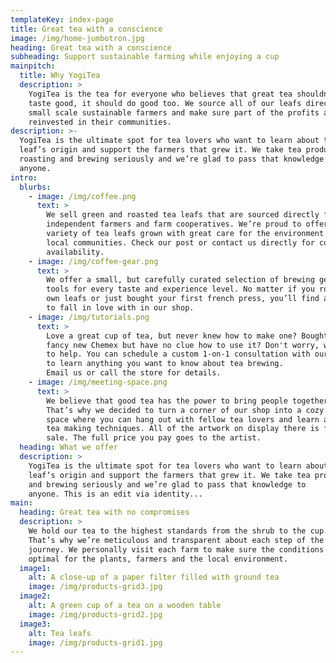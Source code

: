 ```yaml
---
templateKey: index-page
title: Great tea with a conscience
image: /img/home-jumbotron.jpg
heading: Great tea with a conscience
subheading: Support sustainable farming while enjoying a cup
mainpitch:
  title: Why YogiTea
  description: >
    YogiTea is the tea for everyone who believes that great tea shouldn't just
    taste good, it should do good too. We source all of our leafs directly from
    small scale sustainable farmers and make sure part of the profits are
    reinvested in their communities.
description: >-
  YogiTea is the ultimate spot for tea lovers who want to learn about their
  leaf’s origin and support the farmers that grew it. We take tea production,
  roasting and brewing seriously and we’re glad to pass that knowledge to
  anyone.
intro:
  blurbs:
    - image: /img/coffee.png
      text: >
        We sell green and roasted tea leafs that are sourced directly from
        independent farmers and farm cooperatives. We’re proud to offer a
        variety of tea leafs grown with great care for the environment and
        local communities. Check our post or contact us directly for current
        availability.
    - image: /img/coffee-gear.png
      text: >
        We offer a small, but carefully curated selection of brewing gear and
        tools for every taste and experience level. No matter if you roast your
        own leafs or just bought your first french press, you’ll find a gadget
        to fall in love with in our shop.
    - image: /img/tutorials.png
      text: >
        Love a great cup of tea, but never knew how to make one? Bought a
        fancy new Chemex but have no clue how to use it? Don't worry, we’re here
        to help. You can schedule a custom 1-on-1 consultation with our baristas
        to learn anything you want to know about tea brewing.
        Email us or call the store for details.
    - image: /img/meeting-space.png
      text: >
        We believe that good tea has the power to bring people together.
        That’s why we decided to turn a corner of our shop into a cozy meeting
        space where you can hang out with fellow tea lovers and learn about
        tea making techniques. All of the artwork on display there is for
        sale. The full price you pay goes to the artist.
  heading: What we offer
  description: >
    YogiTea is the ultimate spot for tea lovers who want to learn about their
    leaf’s origin and support the farmers that grew it. We take tea production
    and brewing seriously and we’re glad to pass that knowledge to
    anyone. This is an edit via identity...
main:
  heading: Great tea with no compromises
  description: >
    We hold our tea to the highest standards from the shrub to the cup.
    That’s why we’re meticulous and transparent about each step of the tea’s
    journey. We personally visit each farm to make sure the conditions are
    optimal for the plants, farmers and the local environment.
  image1:
    alt: A close-up of a paper filter filled with ground tea
    image: /img/products-grid3.jpg
  image2:
    alt: A green cup of a tea on a wooden table
    image: /img/products-grid2.jpg
  image3:
    alt: Tea leafs
    image: /img/products-grid1.jpg
---
```


